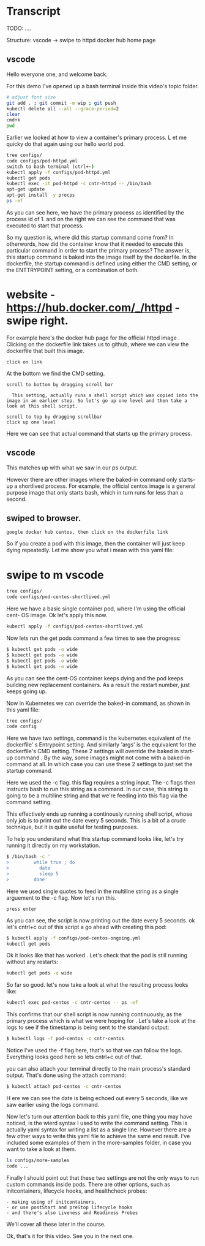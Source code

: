# Transcript

TODO: ....

Structure:
vscode
-> swipe to httpd docker hub home page


## vscode

Hello everyone one, and welcome back.

For this demo I've opened up a bash terminal inside this video's topic folder. 

```bash
# adjust font size
git add . ; git commit -m wip ; git push
kubectl delete all --all --grace-period=2
clear
cmd+k
pwd
```


Earlier we looked at how to view a container's primary process. L et me quicky do that again using our hello world pod. 


```bash
tree configs/
code configs/pod-httpd.yml
switch to bash terminal (ctrl+~) 
kubectl apply -f configs/pod-httpd.yml
kubectl get pods
kubectl exec -it pod-httpd -c cntr-httpd -- /bin/bash
apt-get update
apt-get install -y procps
ps -ef
```

As you can see here, we have the primary process as identified by the process id of 1. and on the right we can see the command that was executed to start that process. 


So my question is, where did this startup command come from? In otherwords, how did the container know that it needed to execute this particular command in order to start the primary process? The answer is,                 this startup command is baked into the image itself by the dockerfile. In the dockerfile, the startup command is defined using either the CMD setting, or the ENTTRYPOINT setting, or a combination of both. 


# website - https://hub.docker.com/_/httpd - swipe right. 

For example here's the docker hub page for the official httpd image    . Clicking on the dockerfile link takes us to github, where we can view the dockerfile that built this image.

```web-tasks
click on link
```


At the bottom we find the CMD setting.


```web-tasks
scroll to bottom by dragging scroll bar
```


      This setting, actually runs a shell script which was copied into the image in an earlier step. So let's go up one level and then take a look at this shell script.


```web-tasks
scroll to top by dragging scrollbar
click up one level
```

Here we can see that actual command that starts up the primary process. 

## vscode

This matches up with what we saw in our ps output. 



However there are other images where the baked-in command only starts-up a shortlived process. For example, the official centos image is a general purpose image that only starts bash, which in turn runs for less than a second. 


## swiped to browser.

```web
google docker hub centos, then click on the dockerfile link
```


So if you create a pod with this image, then the container will just keep dying repeatedly. Let me show you what i mean with this yaml file:

# swipe to       m vscode

```bash
tree configs/
code configs/pod-centos-shortlived.yml 
```

Here we have a basic single container pod, where I'm  using  the official cent-      OS image. 
Ok let's apply this now. 


```bash
kubectl apply -f configs/pod-centos-shortlived.yml
```

Now lets run the get pods command a few times to see the progress:

```bash
$ kubectl get pods -o wide
$ kubectl get pods -o wide
$ kubectl get pods -o wide
$ kubectl get pods -o wide
```

As you can see   the cent-OS container keeps dying and the pod keeps building new replacement containers. As a result the restart number,  just keeps going up.

Now in Kubernetes we can override the baked-in command, as shown in this yaml file:


```bash
tree configs/
code config
```

Here we have two settings, command is the kubernetes equivalent of the dockerfile'  s Entrypoint setting. And similarly 'args' is the equivalent for the dockerfile's CMD setting. These 2 settings will override the baked in start-up command        . By the way, some images might not come with a baked-in command at all. In which case you can use these 2 settings to just set the startup command.

Here we used the -c flag. this flag requires a string input. The -c flags then instructs bash to run this string as a command. In our case, this string is going to be a multiline string and that we're feeding into this    flag via the command setting.


This effectively ends up running a continously running shell script, whose only job is to print out the date every 5 seconds. This is a bit of a crude technique, but it is quite useful for testing purposes. 

To help you understand what this startup command looks like, let's try running it directly on my workstation. 



```bash - do some copy and paste. 
$ /bin/bash -c '
>         while true ; do
>           date 
>           sleep 5 
>         done'
```

Here we used single quotes to feed in the multiline string as a single arguement to the -c flag. Now let's run this. 


```instruction
press enter
```

As you can see, the script is now printing out the date every 5 seconds. ok let's cntrl+c out of this script a go ahead with creating this pod:

```bash
$ kubectl apply -f configs/pod-centos-ongoing.yml
kubectl get pods
```

Ok it looks like that has worked   . Let's check that the pod is still running without any restarts:

```bash
kubectl get pods -o wide
```




So far so good. let's now take a look at what the resulting process looks like:

```bash
kubectl exec pod-centos -c cntr-centos -- ps -ef
```

This confirms that our shell script is now running continuously, as the primary process which is what we were hoping for   . Let's take a look at the logs to see if the timestamp is being sent to the standard output:

```bash
$ kubectl logs -f pod-centos -c cntr-centos
```

Notice I've used the -f flag here, that's so that we can follow the logs. Everything looks good here so lets cntrl+c out of that. 

you can also attach your terminal directly to the main process's standard output. That's done using the attach command:

```bash
$ kubectl attach pod-centos -c cntr-centos
```

H ere we can see the date is being echoed out every 5 seconds, like we saw earlier using the logs command. 


Now let's turn our attention back to this yaml file, one thing you may have noticed, is the wierd syntax I used to write the command setting. This is actually yaml syntax for writing a           list as a single line. However there are a few other ways to write this yaml file to achieve the same end result. I've included some examples of them in the more-samples folder, in case you want to take a look at them. 

```bash 
ls configs/more-samples
code ...    
```


Finally I should point out that these two settings are not the only ways to run custom commands inside pods. There are other options, such as initcontainers, lifecycle hooks, and healthcheck probes:

```popupwindows
- making using of initcontainers,
- or use postStart and preStop lifecycle hooks
- and there's also Liveness and Readiness Probes
```

We'll cover all these later in the course. 

Ok, that's it for this video. See you in the next one. 
